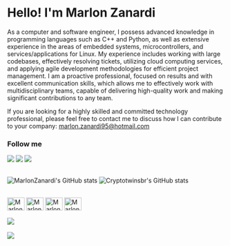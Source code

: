 # Hello! I'm Marlon Zanardi

As a computer and software engineer, I possess advanced knowledge in programming languages such as C++ and Python, as well as extensive experience in the areas of embedded systems, microcontrollers, and services/applications for Linux. My experience includes working with large codebases, effectively resolving tickets, utilizing cloud computing services, and applying agile development methodologies for efficient project management. I am a proactive professional, focused on results and with excellent communication skills, which allows me to effectively work with multidisciplinary teams, capable of delivering high-quality work and making significant contributions to any team.

If you are looking for a highly skilled and committed technology professional, please feel free to contact me to discuss how I can contribute to your company: marlon.zanardi95@hotmail.com

### Follow me
<div> 
   <a href="https://www.linkedin.com/in/marlon-zanardi/" target="_blank"><img src="https://img.shields.io/badge/-LinkedIn-%230077B5?style=for-the-badge&logo=linkedin&logoColor=white" target="_blank"></a> 
   <a href = "mailto:zanmarlon@gmail.com"><img src="https://img.shields.io/badge/-Gmail-%23333?style=for-the-badge&logo=gmail&logoColor=white" target="_blank"></a>
   <a href="https://www.instagram.com/marlon.zanardi/" target="_blank"><img src="https://img.shields.io/badge/-Instagram-%23E4405F?style=for-the-badge&logo=instagram&logoColor=white" target="_blank"></a>
</div>
<br>

![MarlonZanardi's GitHub stats](https://github-readme-stats.vercel.app/api?username=marlonzanardi&show_icons=true&theme=merko)
![Cryptotwinsbr's GitHub stats](https://github-readme-stats.vercel.app/api?username=cryptotwinsbr&show_icons=true&theme=merko)


<div style="display: inline_block"><br>
  <img align="center" alt="MarlonZanardi-C" height="30" width="40" src="https://icongr.am/devicon/c-original.svg">  
  <img align="center" alt="MarlonZanardi-C++" height="30" width="40" src="https://icongr.am/devicon/cplusplus-original.svg">
  <img align="center" alt="MarlonZanardi-Python" height="30" width="40" src="https://icongr.am/devicon/python-original.svg">
  <img align="center" alt="MarlonZanardi-Git" height="30" width="40" src="https://icongr.am/devicon/git-original.svg">    
</div>
<br>

<a href="https://github.com/marlonzanardi">
  <img align="center" src="https://github-readme-stats.vercel.app/api/top-langs/?username=marlonzanardi&theme=merko">
</a>
<br>
<br>
<img src="https://i.postimg.cc/cJbmxsHz/fundo-git.png">
